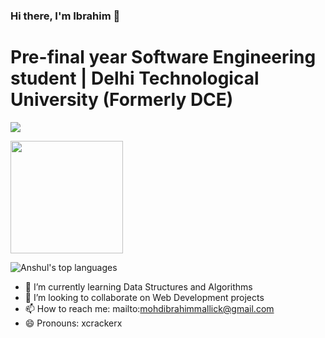 ### Hi there, I'm Ibrahim 👋

# Pre-final year Software Engineering student | Delhi Technological University (Formerly DCE) 
<!--
<img alt="Profile Views" src="https://media.giphy.com/media/AYMKkDwavwA9Y72Frn/giphy.gif"/>
![Anshul's wakatime stats](https://github-readme-stats.vercel.app/api/wakatime?username=anshulforyou&show_icons=true)
-->
![](https://komarev.com/ghpvc/?username=xcrackerx&label=PROFILE+VIEWS&color=navyblue&style=plastic)

<img height="180em" src="https://github-readme-stats.vercel.app/api?username=xcrackerx&show_icons=true&hide_border=true&&count_private=true&include_all_commits=true" />

![Anshul's top languages](https://github-readme-stats.vercel.app/api/top-langs/?username=xcrackerx&layout=compact&show_icons=true)


- 🌱 I’m currently learning Data Structures and Algorithms
- 👯 I’m looking to collaborate on Web Development projects
- 📫 How to reach me: mailto:mohdibrahimmallick@gmail.com
- 😄 Pronouns: xcrackerx

<!--
- 🔭 I’m currently working on ...
- 🌱 I’m currently learning ...
- 👯 I’m looking to collaborate on ...
- 🤔 I’m looking for help with ...
- 💬 Ask me about ...
- 📫 How to reach me: ...
- 😄 Pronouns: ...
- ⚡ Fun fact: ...
-->
